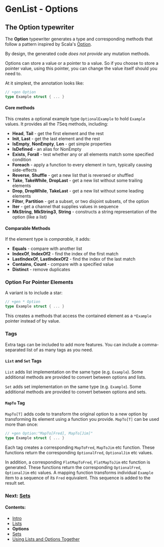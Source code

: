 # GenList - Options

## The Option typewriter

The **Option** typewriter generates a type and corresponding methods that follow a pattern inspired by 
Scala's [Option](http://www.scala-lang.org/api/2.11.7/#scala.Option).

By design, the generated code *does not provide* any mutation methods.

Options can store a value or a pointer to a value. So if you choose to store a pointer value, using this pointer,
you can change the value itself should you need to.

At it simplest, the annotation looks like:

````go
// +gen Option
type Example struct { ... }
````

#### Core methods

This creates a optional example type `OptionalExample` to hold `Example` values. It provides all the
*T*Seq methods, including:

 * **Head**, **Tail** - get the first element and the rest
 * **Init**, **Last** - get the last element and the rest
 * **IsEmpty**, **NonEmpty**, **Len** - get simple properties
 * **IsDefined** - an alias for NonEmpty
 * **Exists**, **Forall** - test whether any or all elements match some specified condition
 * **Foreach** - apply a function to every element in turn, typically causing side-effects
 * **Reverse**, **Shuffle** - get a new list that is reversed or shuffled
 * **Take**, **TakeWhile**, **DropLast** - get a new list without some trailing elements
 * **Drop**, **DropWhile**, **TakeLast** - get a new list without some leading elements
 * **Filter**, **Partition** - get a subset, or two disjoint subsets, of the option
 * **Iter** - get a channel that supplies values in sequence
 * **MkString**, **MkString3**, **String** - constructs a string representation of the option (like a list)

#### Comparable Methods

If the element type is *comparable*, it adds:

 * **Equals** - compare with another list
 * **IndexOf**, **IndexOf2** - find the index of the first match
 * **LastIndexOf**, **LastIndexOf2** - find the index of the last match
 * **Contains**, **Count** - compare with a specified value
 * **Distinct** - remove duplicates

### Option For Pointer Elements

A variant is to include a star:

````go
// +gen * Option
type Example struct { ... }
````

This creates a methods that access the contained element as a `*Example` pointer instead of by value.

### Tags

Extra tags can be included to add more features. You can include a comma-separated list of as many tags as you need.

#### `List` and `Set` Tags

`List` adds list implementation on the same type (e.g. `Example`). Some additional methods are provided to convert
between options and lists.

`Set` adds set implementation on the same type (e.g. `Example`).  Some additional methods are provided to convert
between options and sets.

#### `MapTo` Tag

`MapTo[T]` adds code to transform the original option to a new 
option by transforming its element using a function you provide. `MapTo[T]` can be used more than once: 

````go
// +gen Option:"MapTo[Fred], MapTo[Jim]"
type Example struct { ... }
````

Each tag creates a corresponding `MapToFred`, `MapToJim` etc function. These functions return the corresponding
`OptionalFred`, `OptionalJim` etc values.

In addition, a corresponding `FlatMapToFred`, `FlatMapToJim` etc function is generated. These functions return the 
corresponding `OptionalFred`, `OptionalJim` etc values. A mapping function transforms individual `Example` item to a
sequence of its `Fred` equivalent. This sequence is added to the result set.

### Next: [Sets](Set.md)
#### Contents:

 * [Intro](README.md)
 * [Lists](List.md)
 * **Options**
 * [Sets](Set.md)
 * [Using Lists and Options Together](Unified.md)
